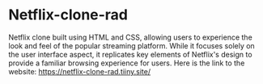 # Netflix-clone-rad
Netflix clone built using HTML and CSS, allowing users to experience the look and feel of the popular streaming platform. While it focuses solely on the user interface aspect, it replicates key elements of Netflix's design to provide a familiar browsing experience for users. 
Here is the link to the website: https://netflix-clone-rad.tiiny.site/
